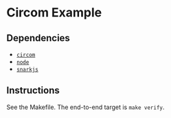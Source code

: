 # Circom Example

## Dependencies

* [`circom`](https://github.com/iden3/circom)
* [`node`](https://nodejs.org/en/)
* [`snarkjs`](https://github.com/iden3/snarkjs)

## Instructions

See the Makefile. The end-to-end target is `make verify`.
